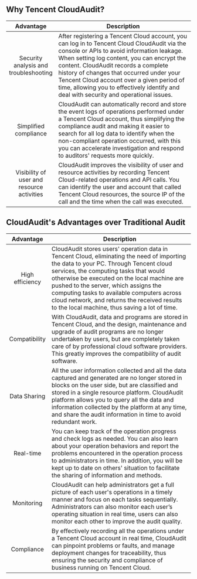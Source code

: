 


## Why Tencent CloudAudit? 
<style>
table th:first-of-type {
    width: 600px;
}
</style>


| Advantage | Description |
|:--------:|------------|
| Security analysis and troubleshooting | After registering a Tencent Cloud account, you can log in to Tencent Cloud CloudAudit via the console or APIs to avoid information leakage. When setting log content, you can encrypt the content. CloudAudit records a complete history of changes that occurred under your Tencent Cloud account over a given period of time, allowing you to effectively identify and deal with security and operational issues.|
| Simplified compliance | CloudAudit can automatically record and store the event logs of operations performed under a Tencent Cloud account, thus simplifying the compliance audit and making it easier to search for all log data to identify when the non-compliant operation occurred, with this you can accelerate investigation and respond to auditors' requests more quickly. |
| Visibility of user and resource activities | CloudAudit improves the visibility of user and resource activities by recording Tencent Cloud-related operations and API calls. You can identify the user and account that called Tencent Cloud resources, the source IP of the call and the time when the call was executed. |


## CloudAudit's Advantages over Traditional Audit
<style>
table th:first-of-type {
    width: 100px;
}
</style>


| Advantage | Description |
|:--------:|------------|
| High efficiency | CloudAudit stores users' operation data in Tencent Cloud, eliminating the need of importing the data to your PC. Through Tencent cloud services, the computing tasks that would otherwise be executed on the local machine are pushed to the server, which assigns the computing tasks to available computers across cloud network, and returns the received results to the local machine, thus saving a lot of time. |
| Compatibility | With CloudAudit, data and programs are stored in Tencent Cloud, and the design, maintenance and upgrade of audit programs are no longer undertaken by users, but are completely taken care of by professional cloud software providers. This greatly improves the compatibility of audit software. |
| Data Sharing | All the user information collected and all the data captured and generated are no longer stored in blocks on the user side, but are classified and stored in a single resource platform. CloudAudit platform allows you to query all the data and information collected by the platform at any time, and share the audit information in time to avoid redundant work. |
| Real-time | You can keep track of the operation progress and check logs as needed. You can also learn about your operation behaviors and report the problems encountered in the operation process to administrators in time. In addition, you will be kept up to date on others' situation to facilitate the sharing of information and methods. |
| Monitoring | CloudAudit can help administrators get a full picture of each user's operations in a timely manner and focus on each tasks sequentially. Administrators can also monitor each user’s operating situation in real time, users can also monitor each other to improve the audit quality. |  
| Compliance | By effectively recording all the operations under a Tencent Cloud account in real time, CloudAudit can pinpoint problems or faults, and manage deployment changes for traceability, thus ensuring the security and compliance of business running on Tencent Cloud. |

